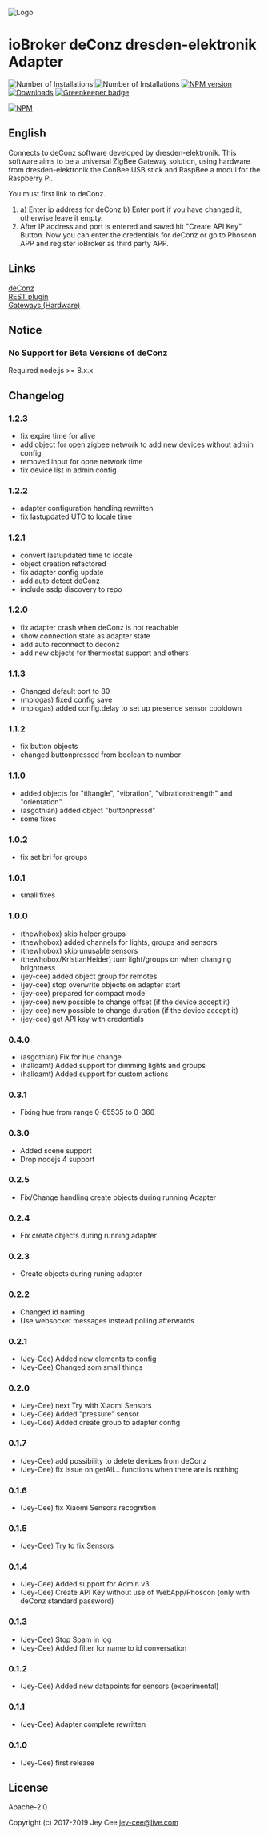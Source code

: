 ![Logo](admin/deconz.png)

ioBroker deConz dresden-elektronik Adapter
==============

![Number of Installations](http://iobroker.live/badges/deconz-installed.svg) ![Number of Installations](http://iobroker.live/badges/deconz-stable.svg) [![NPM version](http://img.shields.io/npm/v/iobroker.deconz.svg)](https://www.npmjs.com/package/iobroker.deconz)  [![Downloads](https://img.shields.io/npm/dm/iobroker.deconz.svg)](https://www.npmjs.com/package/iobroker.deconz) [![Greenkeeper badge](https://badges.greenkeeper.io/iobroker-community-adapters/ioBroker.deconz.svg)](https://greenkeeper.io/)

[![NPM](https://nodei.co/npm/iobroker.deconz.png?downloads=true)](https://nodei.co/npm/iobroker.deconz/)

English
--------------------
Connects to deConz software developed by dresden-elektronik. This software aims to be a universal ZigBee Gateway solution, using hardware from dresden-elektronik the ConBee USB stick and RaspBee a modul for the Raspberry Pi.


You must first link to deConz.
1.  a) Enter ip address for deConz 
    b) Enter port if you have changed it, otherwise leave it empty.
2. After IP address and port is entered and saved hit "Create API Key" Button. Now you can enter the credentials for deConz or go to Phoscon APP and register ioBroker as third party APP.

## Links
[deConz](https://www.dresden-elektronik.de/funktechnik/products/software/pc/deconz/)  
[REST plugin](https://github.com/dresden-elektronik/deconz-rest-plugin)  
[Gateways (Hardware)](https://www.dresden-elektronik.de/funktechnik/solutions/wireless-light-control/gateways/)  

## Notice

### No Support for Beta Versions of deConz

Required node.js >= 8.x.x

## Changelog

### 1.2.3
* fix expire time for alive 
* add object for open zigbee network to add new devices without admin config
* removed input for opne network time
* fix device list in admin config

### 1.2.2
* adapter configuration handling rewritten
* fix lastupdated UTC to locale time

### 1.2.1
* convert lastupdated time to locale
* object creation refactored
* fix adapter config update
* add auto detect deConz
* include ssdp discovery to repo

### 1.2.0
* fix adapter crash when deConz is not reachable
* show connection state as adapter state
* add auto reconnect to deconz
* add new objects for thermostat support and others

### 1.1.3
* Changed default port to 80
* (mplogas) fixed config save 
* (mplogas) added config.delay to set up presence sensor cooldown

### 1.1.2
* fix button objects
*  changed buttonpressed from boolean to number

### 1.1.0
*  added objects for "tiltangle", "vibration", "vibrationstrength" and "orientation"
*  (asgothian) added object "buttonpressd"
*  some fixes


### 1.0.2
* fix set bri for groups


### 1.0.1
* small fixes


### 1.0.0
*  (thewhobox) skip helper groups
*  (thewhobox) added channels for lights, groups and sensors
*  (thewhobox) skip unusable sensors
*  (thewhobox/KristianHeider) turn light/groups on when changing brightness
*  (jey-cee) added object group for remotes
*  (jey-cee) stop overwrite objects on adapter start
*  (jey-cee) prepared for compact mode
*  (jey-cee) new possible to change offset (if the device accept it)
*  (jey-cee) new possible to change duration (if the device accept it)
*  (jey-cee) get API key with credentials


### 0.4.0
* (asgothian) Fix for hue change
* (halloamt)  Added support for dimming lights and groups
* (halloamt)  Added support for custom actions

### 0.3.1
* Fixing hue from range 0-65535 to 0-360


### 0.3.0
* Added scene support
*  Drop nodejs 4 support


### 0.2.5
* Fix/Change handling create objects during running Adapter

### 0.2.4
* Fix create objects during running adapter

### 0.2.3
* Create objects during runing adapter

### 0.2.2
*  Changed id naming
*  Use websocket messages instead polling afterwards

### 0.2.1
* (Jey-Cee) Added new elements to config
* (Jey-Cee) Changed som small things

### 0.2.0
* (Jey-Cee) next Try with Xiaomi Sensors
* (Jey-Cee) Added "pressure" sensor
* (Jey-Cee) Added create group to adapter config

### 0.1.7

* (Jey-Cee) add possibility to delete devices from deConz
* (Jey-Cee) fix issue on getAll... functions when there are is nothing

### 0.1.6

* (Jey-Cee) fix Xiaomi Sensors recognition

### 0.1.5

* (Jey-Cee) Try to fix Sensors

### 0.1.4

* (Jey-Cee) Added support for Admin v3
* (Jey-Cee) Create API Key without use of WebApp/Phoscon (only with deConz standard password)

### 0.1.3

* (Jey-Cee) Stop Spam in log
* (Jey-Cee) Added filter for name to id conversation

### 0.1.2

* (Jey-Cee) Added new datapoints for sensors (experimental)

### 0.1.1

* (Jey-Cee) Adapter complete rewritten

### 0.1.0

* (Jey-Cee) first release

## License
Apache-2.0

Copyright (c) 2017-2019 Jey Cee jey-cee@live.com



